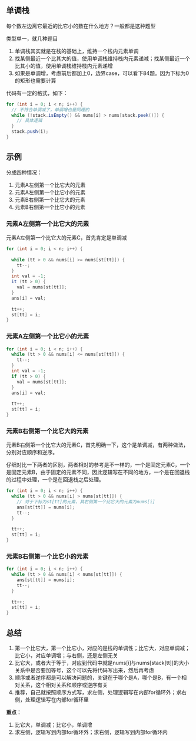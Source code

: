 ## 单调栈

每个数左边离它最近的比它小的数在什么地方？一般都是这种题型

类型单一，就几种题目



1. 单调栈其实就是在栈的基础上，维持一个栈内元素单调
2. 找某侧最近一个比其大的值，使用单调栈维持栈内元素递减；找某侧最近一个比其小的值，使用单调栈维持栈内元素递增
3. 如果是单调增，考虑前后都加上0，边界case，可以看下84题。因为下标为0的矩形也需要计算



代码有一定的格式，如下：

```java
for (int i = 0; i < n; i++) {
  // 不符合单调减了，单调增也是同理的
  while (!stack.isEmpty() && nums[i] > nums[stack.peek()]) {
    // 具体逻辑
  }
  stack.push(i);
}
```



## 示例

分成四种情况：

1. 元素A左侧第一个比它大的元素
2. 元素A左侧第一个比它小的元素
3. 元素B右侧第一个比它大的元素
4. 元素B右侧第一个比它小的元素



### 元素A左侧第一个比它大的元素

元素A左侧第一个比它大的元素C，首先肯定是单调减

```java
for (int i = 0; i < n; i++) {
  
  while (tt > 0 && nums[i] >= nums[st[tt]]) {
    tt--;
  }
  int val = -1;
  it (tt > 0) {
    val = nums[st[tt]];
  }
  ans[i] = val;
  
  tt++;
  st[tt] = i;
}
```



### 元素A左侧第一个比它小的元素

```java
for (int i = 0; i < n; i++) {
  while (tt > 0 && nums[i] <= nums[st[tt]]) {
    tt--;
  }
  int val = -1;
  if (tt > 0) {
    val = nums[st[tt]];
  }
  ans[i] = val;
  
  tt++;
  st[tt] = i;
}
```



### 元素B右侧第一个比它大的元素

元素B右侧第一个比它大的元素C，首先明确一下，这个是单调减，有两种做法，分别对应顺序和逆序。

仔细对比一下两者的区别，两者相对的参考是不一样的，一个是固定元素C，一个是固定元素B，由于固定的元素不同，因此逻辑写在不同的地方，一个是在回退栈的过程中处理，一个是在回退栈之后处理。

```java
for (int i = 0; i < n; i++) {
  while (tt > 0 && nums[i] > nums[st[tt]]) {
    // 对于下标为st[tt]的元素，其右侧第一个比它大的元素为nums[i]
    ans[st[tt]] = nums[i];
    tt--;
  }
  
  tt++;
  st[tt] = i;
}
```



### 元素B右侧第一个比它小的元素

```java
for (int i = 0; i < n; i++) {
  while (tt > 0 && nums[i] < nums[st[tt]]) {
    ans[st[tt]] = nums[i];
    tt--;
  }
  
  tt++;
  st[tt] = i;
}
```



## 总结

1. 第一个比它大，第一个比它小，对应的是栈的单调性；比它大，对应单调减；比它小，对应单调增；与右侧，还是左侧无关
2. 比它大，或者大于等于，对应到代码中就是nums[i]与nums[stack[tt]]的大小关系中是否要加等号，这个可以先将代码写出来，然后再考虑
3. 顺序或者逆序都是可以解决问题的，关键在于哪个是A，哪个是B，有一个相对关系，这个相对关系和顺序或逆序有关
4. 推荐，自己就按照顺序方式写，求左侧，处理逻辑写在内部for循环外；求右侧，处理逻辑写在内部for循环里



**重点**：

1. 比它大，单调减；比它小，单调增
2. 求左侧，逻辑写到内部for循环外；求右侧，逻辑写到内部for循环内